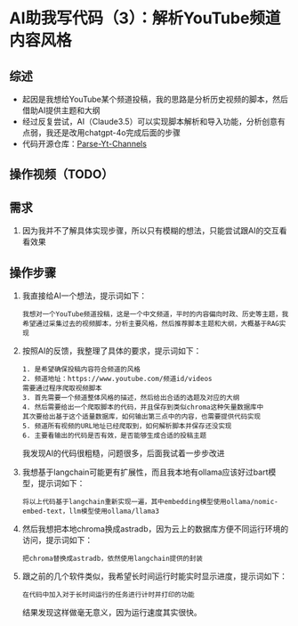 # AI助我写代码（3）：解析YouTube频道内容风格

## 综述

* 起因是我想给YouTube某个频道投稿，我的思路是分析历史视频的脚本，然后借助AI提供主题和大纲
* 经过反复尝试，AI（Claude3.5）可以实现脚本解析和导入功能，分析创意有点弱，我还是改用chatgpt-4o完成后面的步骤
* 代码开源仓库：[Parse-Yt-Channels](https://github.com/winglight/Parse-Yt-Channels)

## 操作视频（TODO）

## 需求
1. 因为我并不了解具体实现步骤，所以只有模糊的想法，只能尝试跟AI的交互看看效果
   
## 操作步骤

1. 我直接给AI一个想法，提示词如下：
   ```
   我想对一个YouTube频道投稿，这是一个中文频道，平时的内容偏向时政、历史等主题，我希望通过采集过去的视频脚本，分析主要风格，然后推荐脚本主题和大纲，大概基于RAG实现
   ```

2. 按照AI的反馈，我整理了具体的要求，提示词如下：

   ```
   1. 是希望确保投稿内容符合频道的风格
   2. 频道地址：https://www.youtube.com/频道id/videos
   需要通过程序爬取视频脚本
   3. 首先需要一个频道整体风格的描述，然后给出合适的选题及对应的大纲
   4. 然后需要给出一个爬取脚本的代码，并且保存到类似chroma这种矢量数据库中
   其次要给出基于这个适量数据库，如何输出第三点中的内容，也需要提供代码实现
   5. 频道所有视频的URL地址已经爬取到，如何解析脚本并保存还没实现
   6. 主要看输出的代码是否有效，是否能够生成合适的投稿主题
   ```

   我发现AI的代码很粗糙，问题很多，后面我试着一步步改进

3. 我想基于langchain可能更有扩展性，而且我本地有ollama应该好过bart模型，提示词如下：
   ```
   将以上代码基于langchain重新实现一遍，其中embedding模型使用ollama/nomic-embed-text，llm模型使用ollama/llama3
   ```

4. 然后我想把本地chroma换成astradb，因为云上的数据库方便不同运行环境的访问，提示词如下：
   ```
   把chroma替换成astradb，依然使用langchain提供的封装
   ```

5. 跟之前的几个软件类似，我希望长时间运行时能实时显示进度，提示词如下：
   ```
   在代码中加入对于长时间运行的任务进行计时并打印的功能
   ```

   结果发现这样做毫无意义，因为运行速度其实很快。